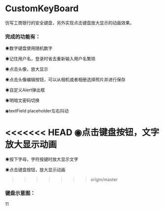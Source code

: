 # CustomKeyBoard
仿写工商银行的安全键盘，另外实现点击键盘放大显示的动画效果。
### 完成的功能有：
◉数字键盘使用随机数字

◉记住用户名，登录时省去重新输入用户名繁琐

◉点击头像，放大显示

◉点击头像编辑按钮，可以从相机或者相册选择照片并进行保存

◉自定义Alert弹出框

◉明暗文密码切换

◉textField placeholder左右抖动

<<<<<<< HEAD
◉点击键盘按钮，文字放大显示动画
=======
◉按下字母，字符按键时放大显示文字

◉点击键盘按钮，放大显示动画
>>>>>>> origin/master

### 键盘示意图：
11


